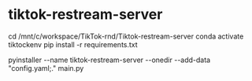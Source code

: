 # tiktok-restream-server

cd /mnt/c/workspace/TikTok-rnd/Tiktok-restream-server
conda activate tiktockenv
pip install -r requirements.txt

pyinstaller --name tiktok-restream-server --onedir --add-data "config.yaml;." main.py
